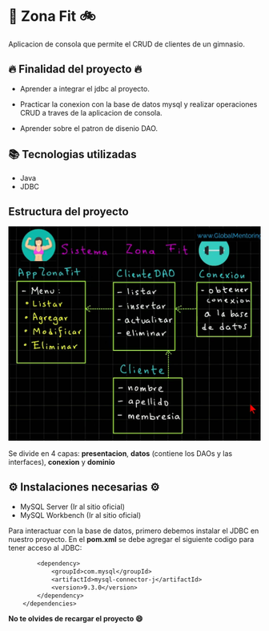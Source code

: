 # :running: Zona Fit :bike:

Aplicacion de consola que permite el CRUD de clientes de un gimnasio.

## :fire: Finalidad del proyecto :fire:

- Aprender a integrar el jdbc al proyecto.

- Practicar la conexion con la base de datos mysql y realizar operaciones CRUD a traves de la aplicacion de consola.

- Aprender sobre el patron de disenio DAO.

## :books: Tecnologias utilizadas

- Java
- JDBC

## Estructura del proyecto

![Visualizacion de la estructura](./src/main/resources/estructura.png)

Se divide en 4 capas: **presentacion**, **datos** (contiene los DAOs y las interfaces), **conexion** y **dominio**

## :gear: Instalaciones necesarias :gear:

- MySQL Server (Ir al sitio oficial)
- MySQL Workbench (Ir al sitio oficial)

Para interactuar con la base de datos, primero debemos instalar el JDBC en nuestro proyecto. En el **pom.xml** se debe agregar el siguiente codigo para tener acceso al JDBC:

```<dependencies>
        <dependency>
            <groupId>com.mysql</groupId>
            <artifactId>mysql-connector-j</artifactId>
            <version>9.3.0</version>
        </dependency>
    </dependencies>
```

**No te olvides de recargar el proyecto :smile:**
